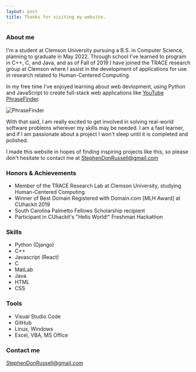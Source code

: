 ```yaml
---
layout: post
title: Thanks for visiting my website.
---
```

### About me

I'm a student at Clemson University pursuing a B.S. in Computer Science, planning to graduate in May 2022. Through school I've learned to program in C++, C, and Java, and as of Fall of 2019 I have joined the TRACE research group at Clemson where I assist in the development of applications for use in research related to Human-Centered Computing. 

In my free time I've enjoyed learning about web devlopment, using Python and JavaScript to create full-stack web applications like [YouTube PhraseFinder](https://github.com/StphnRssll/PhraseFinder).

![PhraseFinder](https://camo.githubusercontent.com/4fc1166feebff544d084962f2c7ceee748537e6b/68747470733a2f2f692e6962622e636f2f514d4d5a377a732f726573756c74732e706e67 "YouTube PhraseFinder")


With that said, I am really excited to get involved in solving real-world software problems wherever my skills may be needed. I am a fast learner, and if I am passionate about a project I won't sleep until it is completed and polished. 

I made this website in hopes of finding inspiring projects like this, so please don't hesitate to contact me at [StephenDonRussell@gmail.com](mailto:StephenDonRussell@gmail.com)

### Honors & Achievements

- Member of the TRACE Research Lab at Clemson University, studying Human-Centered Computing
- Winner of Best Domain Registered with Domain.com [MLH Award] at CUhackit 2019
- South Carolina Palmetto Fellows Scholarship recipient
- Participant in CUhackit's "Hello World!" Freshman Hackathon

### Skills
- Python (Django)
- C++
- Javascript (React)
- C
- MatLab
- Java
- HTML
- CSS

### Tools
- Visual Studio Code
- GitHub
- Linux, Windows
- Excel, VBA, MS Office

### Contact me

[StephenDonRussell@gmail.com](mailto:StephenDonRussell@gmail.com)

